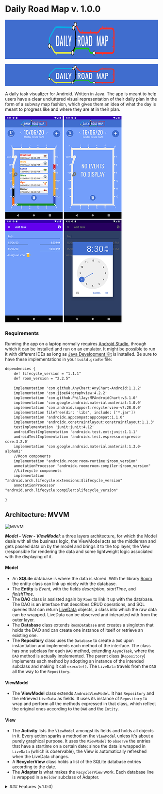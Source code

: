 # Daily Road Map v. 1.0.0
<p align="center">
  <img width="900" height="129" src="https://github.com/Marcellofabbri/dailyroadmap/blob/master/app/src/main/res/screenshots/toolbar_logo_6.png">
</p>

![logo](https://github.com/Marcellofabbri/dailyroadmap/blob/master/app/src/main/res/screenshots/toolbar_logo_6_sml.png)

A daily task visualizer for Android. Written in Java.
The app is meant to help users have a clear uncluttered visual representation of their daily plan in the form of a subway map fashion, which gives them an idea of what the day is meant to progress like and where they are at in their plan.


![main page](https://github.com/Marcellofabbri/dailyroadmap/blob/master/app/src/main/res/screenshots/main_full.png) ![empty main](https://github.com/Marcellofabbri/dailyroadmap/blob/master/app/src/main/res/screenshots/main_empty.png) ![add screen](https://github.com/Marcellofabbri/dailyroadmap/blob/master/app/src/main/res/screenshots/add.png) ![time dialog](https://github.com/Marcellofabbri/dailyroadmap/blob/master/app/src/main/res/screenshots/time_dialog.png)

### Requirements
Running the app on a laptop normally requires [Android Studio](https://developer.android.com/studio), through which it can be installed and run on an emulator. It might be possible to run it with different IDEs as long as [Java Development Kit](https://www.oracle.com/java/technologies/javase-downloads.html) is installed.
Be sure to have these implementations in your ```build.gradle``` file:
```
dependencies {
    def lifecycle_version = "1.1.1"
    def room_version = "2.2.5"

    implementation 'com.github.AnyChart:AnyChart-Android:1.1.2'
    implementation 'com.jjoe64:graphview:4.2.2'
    implementation 'com.github.PhilJay:MPAndroidChart:v3.1.0'
    implementation 'com.google.android.material:material:1.0.0'
    implementation 'com.android.support:recyclerview-v7:28.0.0'
    implementation fileTree(dir: 'libs', include: ['*.jar'])
    implementation 'androidx.appcompat:appcompat:1.1.0'
    implementation 'androidx.constraintlayout:constraintlayout:1.1.3'
    testImplementation 'junit:junit:4.12'
    androidTestImplementation 'androidx.test.ext:junit:1.1.1'
    androidTestImplementation 'androidx.test.espresso:espresso-core:3.2.0'
    implementation 'com.google.android.material:material:1.3.0-alpha01'
    //Room components
    implementation "androidx.room:room-runtime:$room_version"
    annotationProcessor "androidx.room:room-compiler:$room_version"
    //Lifecycle components
    implementation "android.arch.lifecycle:extensions:$lifecycle_version"
    annotationProcessor "android.arch.lifecycle:compiler:$lifecycle_version"

}
```

## Architecture: MVVM
![MVVM](https://developer.android.com/topic/libraries/architecture/images/final-architecture.png)

***Model - View - ViewModel***: a three layers architecture, for which the Model deals with all the business logic, the ViewModel acts as the middleman and gets passed data on by the model and brings it to the top layer, the View (responsible for rendering the data and some lightweight logic associated with the displaying of it.

#### Model
- An **SQLite** database is where the data is stored. With the library [Room](https://developer.android.com/topic/libraries/architecture/room?gclid=CjwKCAjw_qb3BRAVEiwAvwq6VopJnuUQOQsDU4eT8mHioF8-izRbMVO6vVOBxM02_pTzZDK086uzihoCbQMQAvD_BwE&gclsrc=aw.ds) the entity class can link up nicely with the database.
- The **Entity** is _Event_, with the fields _description_, _startTime_, and _finishTime_.
- The **DAO** class is assisted again by ```Room``` to link it up with the database. The DAO is an interface that describes CRUD operations, and SQL queries that can return [LiveData](https://developer.android.com/topic/libraries/architecture/livedata) objects, a class into which the raw data can be wrapped. LiveData can be observed and interacted with from the outer layer.
- The **Database** class extends ```RoomDatabase``` and creates a singleton that holds the DAO and can create one instance of itself or retrieve an existing one.
- The **Repository** class uses the ```Database``` to create a ```DAO``` upon instantiation and implements each method of the interface. The class has one subclass for each ```DAO``` method, extending ```AsyncTask```, where the ```DAO``` method is actually implemented. The parent class (```Repository```) implements each method by adopting an instance of the intended subclass and making it call ```execute()```. The ```LiveData``` travels from the ```DAO``` all the way to the ```Repository```.

#### ViewModel
- The **ViewModel** class extends ```AndroidViewModel```. It has ```Repository``` and the retrieved ```LiveData``` as fields. It uses its instance of ```Repository``` to wrap and perform all the methods expressed in that class, which reflect the original ones according to the ```DAO``` and the ```Entity```.

#### View
- The **Activity** lists the ```ViewModel``` amongst its fields and holds all objects in it. Every action sparks a method on the ```ViewModel``` unless it's about a purely graphical purpose. It uses the ```ViewModel``` to ```observe``` the entries that have a startime on a certain date: since the data is wrapped in ```LiveData``` (which is observable), the View is automatically refreshed when the LiveData changes.
- A **RecyclerView** class holds a list of the SQLite database entries according to the date.
- The **Adapter** is what makes the ```RecyclerView``` work. Each database line is wrapped in a ```Holder``` subclass of Adapter.

<details>
<summary>### Features (v.1.0.0)</summary>
#### Date
Show's today's date according to the device's current date and time. It's clickable and yields a calendar dialog that lets the user go to the main page of the selected date. To each side there's a button that lets the user go to the previous or following day.
#### Today's button
Show's today's day of the month regardless, and when clicked brings the user back to today's page.
#### Add button (+)
Brings the user to another activity where they can write a task.
#### Add [activity](https://developer.android.com/reference/android/app/Activity)
- The user is prompted to fill in the name of the task, restricted to 40 characters to emphasize the bullet point nature of the app. A warning [toast](https://developer.android.com/reference/android/widget/Toast) pops up at the 41st keystroke.
- The user can choose the day of the task, however it's already set to the date they had picked before clicking on the __add__ button, which would be today if they hadn't visited other dates' pages.
- The user can not choose a finishing date that differs from the starting date of the task. The [edittext](https://developer.android.com/reference/android/widget/EditText) is there but isn't clickable, and automatically mirrors the starting date. A future version might support tasks that start on one date and end on another, but being a daily action plan application this was deemed secondary at this stage of development.
- The user can pick start time of the task, which by default will be set to the current time.
- The user can pick the finish time of the task. To make this [edittext](https://developer.android.com/reference/android/widget/EditText) easier to work with, when the start time is set the finish time immediately mirrors the start time, so that a user, when clicking opening the dialog to pick a finish time, will find themselves at the start time rather than at the current time. E.g. when in the morning planning a task for the evening, the user will pick 8:00 pm, and when picking the finish time the dialog will be at 8:00 pm by default, instead of being at the current time, which might be 9:42 am. It's more intuitive for a user, since the finish time must be after the start time. A [toast](https://developer.android.com/reference/android/widget/Toast) pops up when saving the task if the finish time was set earlier than the start time.
- The user can pick an icon to attach to their task. If none is chosen the default "note" icon is assigned.
#### List of tasks
The tasks appear as [cardview](https://developer.android.com/jetpack/androidx/releases/cardview)s in the middle of the main page. Each displays the name of the task, the start and finish times, and a button with the chosen icon. When clicked is shows two extra buttons for editing the task and deleting the task.
#### Main delete button
The delete button shows a trash bin with the word "ALL" on it. It opens a dialog that asks the user to confirm or deny the intention to delete all of the tasks for that day.
#### Track
The actual track is made up of 1440 points (instances of a custom made class that extends from [Point](https://developer.android.com/reference/android/graphics/Point)). A custom made class paints points that look like a line. Notches and hour numbers are added similarly. Each even is drawn in the same way but only coloring the points that map to those moments in time. Each event is colored to match it's relative task's color. Different shapes of the track might be implemented in future releases.
#### Pin
The pin points to where on the track the current moment in time is.
</details>